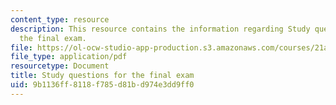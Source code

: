 ```yaml
---
content_type: resource
description: This resource contains the information regarding Study questions for
  the final exam.
file: https://ol-ocw-studio-app-production.s3.amazonaws.com/courses/21a-230j-the-contemporary-american-family-spring-2004/9b1136ff8118f785d81bd974e3dd9ff0_MIT21A_230JS04_study_ques.pdf
file_type: application/pdf
resourcetype: Document
title: Study questions for the final exam
uid: 9b1136ff-8118-f785-d81b-d974e3dd9ff0
---
```

